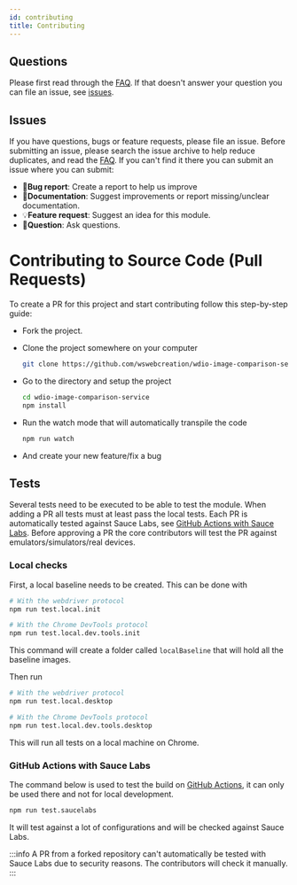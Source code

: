 ```yaml
---
id: contributing
title: Contributing
---
```


## Questions

Please first read through the [FAQ](./faq). If that doesn't answer your question you can file an issue, see [issues](./#issues).

## Issues

If you have questions, bugs or feature requests, please file an issue. Before submitting an issue, please search the issue archive to help reduce duplicates, and read the [FAQ](../README.md#faq).
If you can't find it there you can submit an issue where you can submit:

-   🐛**Bug report**: Create a report to help us improve
-   📖**Documentation**: Suggest improvements or report missing/unclear documentation.
-   💡**Feature request**: Suggest an idea for this module.
-   💬**Question**: Ask questions.

# Contributing to Source Code (Pull Requests)

To create a PR for this project and start contributing follow this step-by-step guide:

-   Fork the project.
-   Clone the project somewhere on your computer

    ```sh
    git clone https://github.com/wswebcreation/wdio-image-comparison-service.git
    ```

-   Go to the directory and setup the project

    ```sh
    cd wdio-image-comparison-service
    npm install
    ```

-   Run the watch mode that will automatically transpile the code

    ```sh
    npm run watch
    ```

-   And create your new feature/fix a bug

## Tests

Several tests need to be executed to be able to test the module. When adding a PR all tests must at least pass the local tests.
Each PR is automatically tested against Sauce Labs, see [GitHub Actions with Sauce Labs](#github-actions-with-sauce-labs).
Before approving a PR the core contributors will test the PR against emulators/simulators/real devices.

### Local checks

First, a local baseline needs to be created. This can be done with

```sh
# With the webdriver protocol
npm run test.local.init

# With the Chrome DevTools protocol
npm run test.local.dev.tools.init
```

This command will create a folder called `localBaseline` that will hold all the baseline images.

Then run

```sh
# With the webdriver protocol
npm run test.local.desktop

# With the Chrome DevTools protocol
npm run test.local.dev.tools.desktop
```

This will run all tests on a local machine on Chrome.

### GitHub Actions with Sauce Labs

The command below is used to test the build on [GitHub Actions](https://github.com/wswebcreation/wdio-image-comparison-service/actions/workflows/wdio-image-comparison-service.yml), it can only be used there and not for local development.

```sh
npm run test.saucelabs
```

It will test against a lot of configurations and will be checked against Sauce Labs.

:::info
A PR from a forked repository can't automatically be tested with Sauce Labs due to security reasons. The contributors will check it manually.
:::
